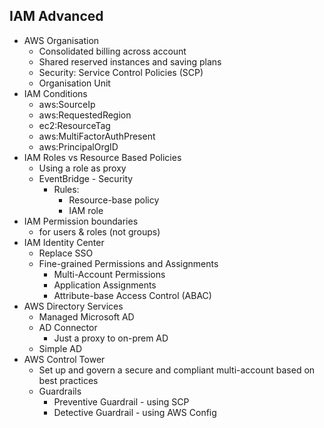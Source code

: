 IAM Advanced
-
- AWS Organisation
  - Consolidated billing across account
  - Shared reserved instances and saving plans
  - Security: Service Control Policies (SCP)
  - Organisation Unit
- IAM Conditions
  - aws:SourceIp
  - aws:RequestedRegion
  - ec2:ResourceTag
  - aws:MultiFactorAuthPresent
  - aws:PrincipalOrgID
- IAM Roles vs Resource Based Policies
  - Using a role as proxy
  - EventBridge - Security
    - Rules:
      - Resource-base policy
      - IAM role
- IAM Permission boundaries
  - for users & roles (not groups)
- IAM Identity Center
  - Replace SSO
  - Fine-grained Permissions and Assignments
    - Multi-Account Permissions
    - Application Assignments
    - Attribute-base Access Control (ABAC)
- AWS Directory Services
  - Managed Microsoft AD
  - AD Connector
    - Just a proxy to on-prem AD
  - Simple AD
- AWS Control Tower
  - Set up and govern a secure and compliant multi-account based on best practices
  - Guardrails
    - Preventive Guardrail - using SCP
    - Detective Guardrail - using AWS Config